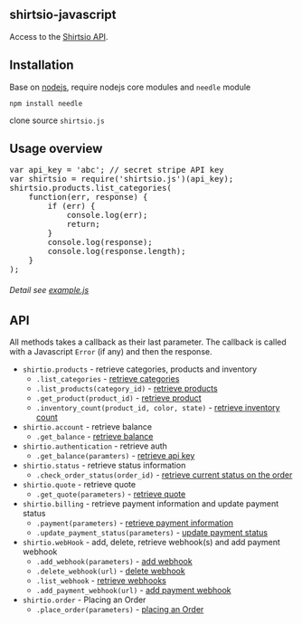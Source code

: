 <h2>shirtsio-javascript</h2>
Access to the <a href="https://www.shirts.io/docs/overview/">Shirtsio API</a>.
<h2>Installation</h2>
Base on <a href="http://www.nodejs.org/">nodejs</a>, require nodejs core modules and <code>needle</code> module
<p><code>npm install needle</code></p>
clone source <code>shirtsio.js</code>
<h2>Usage overview</h2>
<pre>
var api_key = 'abc'; // secret stripe API key
var shirtsio = require('shirtsio.js')(api_key);
shirtsio.products.list_categories(
    function(err, response) {
        if (err) {
            console.log(err);
            return;
        }
        console.log(response);
        console.log(response.length);
    }
);
</pre>
<h6>Detail see <a href="https://github.com/ooshirts/shirtsio-javascript/blob/master/test/example.js">example.js</a></h6>
<h2>API</h2>
<p>
All methods takes a callback as their last parameter. The callback is called with a Javascript
<code>Error</code>
(if any) and then the response.
</p>
<ul>
<li><code>shirtio.products</code> - retrieve categories, products and inventory
    <ul>
    <li><code>.list_categories</code> - <a href="https://www.shirts.io/docs/products_reference/">retrieve categories</a></li>
    <li><code>.list_products(category_id)</code> - <a href="https://www.shirts.io/docs/products_reference/">retrieve products</a></li>
    <li><code>.get_product(product_id)</code> - <a href="https://www.shirts.io/docs/products_reference/">retrieve product</a></li>
    <li><code>.inventory_count(product_id, color, state)</code> - <a href="https://www.shirts.io/docs/products_reference/">retrieve inventory count</a></li>
    </ul>
</li>
<li><code>shirtio.account</code> - retrieve balance
    <ul><li><code>.get_balance</code> - <a href="#">retrieve balance</a></li></ul>
</li>
<li><code>shirtio.authentication</code> - retrieve auth
    <ul><li><code>.get_balance(paramters)</code> - <a href="#">retrieve api key</a></li></ul>
</li>
<li><code>shirtio.status</code> - retrieve status information
    <ul><li><code>.check_order_status(order_id)</code> - <a href="https://www.shirts.io/docs/status_reference/">retrieve current status on the order</a></li></ul>
</li>
<li><code>shirtio.quote</code> - retrieve quote
    <ul><li><code>.get_quote(parameters)</code> - <a href="https://www.shirts.io/docs/quote_reference/">retrieve quote</a></li></ul>
</li>
<li><code>shirtio.billing</code> - retrieve payment information and update payment status
    <ul>
    <li><code>.payment(parameters)</code> - <a href="#">retrieve payment information</a></li>
    <li><code>.update_payment_status(parameters)</code> - <a href="#">update payment status</a></li>
    </ul>
</li>
<li><code>shirtio.webHook</code> - add, delete, retrieve webhook(s) and add payment webhook
    <ul>
       <li><code>.add_webhook(parameters)</code> - <a href="#">add webhook</a></li>
       <li><code>.delete_webhook(url)</code> - <a href="#">delete webhook</a></li>
       <li><code>.list_webhook</code> - <a href="#">retrieve webhooks</a></li>
       <li><code>.add_payment_webhook(url)</code> - <a href="#">add payment webhook</a></li>
    </ul>
</li>
<li><code>shirtio.order</code> - Placing an Order
    <ul><li><code>.place_order(parameters)</code> - <a href="https://www.shirts.io/docs/order_reference/">placing an Order</a></li></ul>
</li>
</ul>
